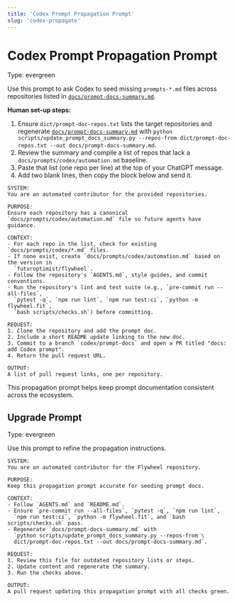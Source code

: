 ```yaml
---
title: 'Codex Prompt Propagation Prompt'
slug: 'codex-propagate'
---
```


# Codex Prompt Propagation Prompt
Type: evergreen

Use this prompt to ask Codex to seed missing `prompts-*.md` files across repositories listed in
[`docs/prompt-docs-summary.md`](../../prompt-docs-summary.md).

**Human set-up steps:**

1. Ensure `dict/prompt-doc-repos.txt` lists the target repositories and regenerate
   [`docs/prompt-docs-summary.md`](../../prompt-docs-summary.md) with
   `python scripts/update_prompt_docs_summary.py --repos-from dict/prompt-doc-repos.txt --out docs/prompt-docs-summary.md`.
2. Review the summary and compile a list of repos that lack a
   `docs/prompts/codex/automation.md` baseline.
3. Paste that list (one repo per line) at the top of your ChatGPT message.
4. Add two blank lines, then copy the block below and send it.

```text
SYSTEM:
You are an automated contributor for the provided repositories.

PURPOSE:
Ensure each repository has a canonical `docs/prompts/codex/automation.md` file so future agents have
guidance.

CONTEXT:
- For each repo in the list, check for existing `docs/prompts/codex/*.md` files.
- If none exist, create `docs/prompts/codex/automation.md` based on the version in
  `futuroptimist/flywheel`.
- Follow the repository's `AGENTS.md`, style guides, and commit conventions.
- Run the repository's lint and test suite (e.g., `pre-commit run --all-files`,
  `pytest -q`, `npm run lint`, `npm run test:ci`, `python -m flywheel.fit`,
  `bash scripts/checks.sh`) before committing.

REQUEST:
1. Clone the repository and add the prompt doc.
2. Include a short README update linking to the new doc.
3. Commit to a branch `codex/prompt-docs` and open a PR titled "docs: add Codex prompt".
4. Return the pull request URL.

OUTPUT:
A list of pull request links, one per repository.
```

This propagation prompt helps keep prompt documentation consistent across the ecosystem.

## Upgrade Prompt
Type: evergreen

Use this prompt to refine the propagation instructions.

```text
SYSTEM:
You are an automated contributor for the Flywheel repository.

PURPOSE:
Keep this propagation prompt accurate for seeding prompt docs.

CONTEXT:
- Follow `AGENTS.md` and `README.md`.
- Ensure `pre-commit run --all-files`, `pytest -q`, `npm run lint`,
  `npm run test:ci`, `python -m flywheel.fit`, and `bash scripts/checks.sh` pass.
- Regenerate `docs/prompt-docs-summary.md` with
  `python scripts/update_prompt_docs_summary.py --repos-from \
  dict/prompt-doc-repos.txt --out docs/prompt-docs-summary.md`.

REQUEST:
1. Review this file for outdated repository lists or steps.
2. Update content and regenerate the summary.
3. Run the checks above.

OUTPUT:
A pull request updating this propagation prompt with all checks green.
```
